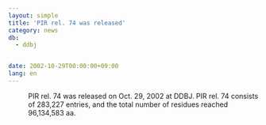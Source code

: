 ```yaml
---
layout: simple
title: 'PIR rel. 74 was released'
category: news
db:
  - ddbj


date: 2002-10-29T00:00:00+09:00
lang: en
---
```


<dd>PIR rel. 74 was released on Oct. 29, 2002 at DDBJ. PIR rel. 74 consists of 283,227 entries, and the total number of residues reached 96,134,583 aa.</dd>
